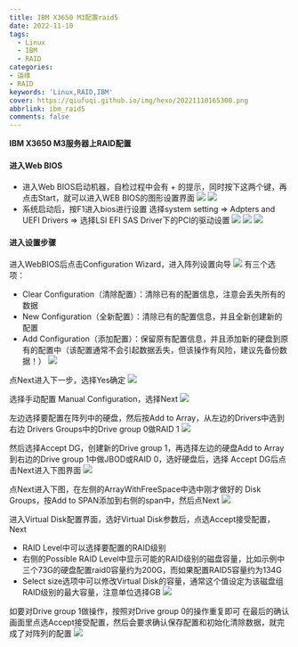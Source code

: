```yaml
---
title: IBM X3650 M3配置raid5
date: 2022-11-10
tags:
  - Linux
  - IBM
  - RAID
categories: 
- 运维
- RAID
keywords: 'Linux,RAID,IBM'
cover: https://qiufuqi.github.io/img/hexo/20221110165300.png
abbrlink: ibm_raid5
comments: false
---
```


**IBM X3650 M3服务器上RAID配置**

#### 进入Web BIOS
- 进入Web BIOS启动机器，自检过程中会有 <Ctrl> + <H> 的提示，同时按下这两个键，再点击Start，就可以进入WEB BIOS的图形设置界面
![](https://qiufuqi.github.io/img/hexo/20221110164336.png)
![](https://qiufuqi.github.io/img/hexo/20221110164355.png)
- 系统启动后，按F1进入bios进行设置  选择system setting => Adpters and UEFI Drivers => 选择LSI EFI SAS Driver下的PCI的驱动设置
![](https://qiufuqi.github.io/img/hexo/20221110164633.png)
![](https://qiufuqi.github.io/img/hexo/20221110164715.png)
![](https://qiufuqi.github.io/img/hexo/20221110164355.png)

#### 进入设置步骤
进入WebBIOS后点击Configuration Wizard，进入阵列设置向导
![](https://qiufuqi.github.io/img/hexo/20221110164756.png)
有三个选项：
- Clear Configuration（清除配置）：清除已有的配置信息，注意会丢失所有的数据
- New Configuration（全新配置）：清除已有的配置信息，并且全新创建新的配置
- Add Configuration（添加配置）：保留原有配置信息，并且添加新的硬盘到原有的配置中（该配置通常不会引起数据丢失，但该操作有风险，建议先备份数据！）
![](https://qiufuqi.github.io/img/hexo/20221110164814.png)

点Next进入下一步，选择Yes确定
![](https://qiufuqi.github.io/img/hexo/20221110164851.png)

选择手动配置 Manual Configuration，选择Next
![](https://qiufuqi.github.io/img/hexo/20221110164905.png)

左边选择要配置在阵列中的硬盘，然后按Add to Array，从左边的Drivers中选到右边 Drivers Groups中的Drive group 0做RAID 1
![](https://qiufuqi.github.io/img/hexo/20221110164929.png)

然后选择Accept DG，创建新的Drive group 1，再选择左边的硬盘Add to Array到右边的Drive group 1中做JBOD或RAID 0，选好硬盘后，选择 Accept DG后点击Next进入下图界面
![](https://qiufuqi.github.io/img/hexo/20221110164957.png)

点Next进入下图，在左侧的ArrayWithFreeSpace中选中刚才做好的 Disk Groups，按Add to SPAN添加到右侧的span中，然后点Next
![](https://qiufuqi.github.io/img/hexo/20221110165029.png)

进入Virtual Disk配置界面，选好Virtual Disk参数后，点选Accept接受配置，Next
- RAID Level中可以选择要配置的RAID级别
- 右侧的Possible RAID Level中显示可能的RAID级别的磁盘容量，比如示例中三个73G的硬盘配置raid0容量约为200G，而如果配置RAID5容量约为134G
- Select size选项中可以修改Virtual Disk的容量，通常这个值设定为该磁盘组RAID级别的最大容量，注意单位选择GB
![](https://qiufuqi.github.io/img/hexo/20221110165111.png)

如要对Drive group 1做操作，按照对Drive group 0的操作重复即可
在最后的确认画面里点选Accept接受配置，然后会要求确认保存配置和初始化清除数据，就完成了对阵列的配置
![](https://qiufuqi.github.io/img/hexo/20221110165130.png)












